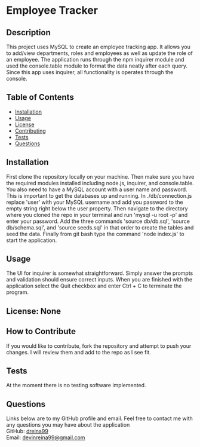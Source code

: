 # Employee Tracker
  ## Description  
  This project uses MySQL to create an employee tracking app. It allows you to add/view departments, roles and employees as well as update the role of an employee. The application runs through the npm inquirer module and used the console.table module to format the data neatly after each query. Since this app uses inquirer, all functionality is operates through the console.    
   

  ## Table of Contents
  - [Installation](#installation)
  - [Usage](#usage)
  - [License](#license)
  - [Contributing](#contributing)
  - [Tests](#tests)
  - [Questions](#questions)

  ## Installation
  First clone the repository locally on your machine. Then make sure you have the required modules installed including node.js, inquirer, and console.table. You also need to have a MySQL account with a user name and password. This is important to get the databases up and running. In ./db/connection.js replace 'user' with your MySQL username and add you password to the empty string right below the user property. Then navigate to the directory where you cloned the repo in your terminal and run 'mysql -u root -p' and enter your password. Add the three commands 'source db/db.sql', 'source db/schema.sql', and 'source seeds.sql' in that order to create the tables and seed the data. Finally from git bash type the command 'node index.js' to start the application. 

  
  ## Usage
  The UI for inquirer is somewhat straightforward. Simply answer the prompts and validation should ensure correct inputs. When you are finished with the application select the Quit checkbox and enter Ctrl + C to terminate the program.

  
  ## License: None

  
  ## How to Contribute
  If you would like to contribute, fork the repository and attempt to push your changes. I will review them and add to the repo as I see fit.

  
  ## Tests
  At the moment there is no testing software implemented.

  
  ## Questions
  Links below are to my GitHub profile and email.
  Feel free to contact me with any questions you may have about the application  
  GitHub: [dreina99](https://www.github.com/dreina99)  
  Email: [devinreina99@gmail.com](mailto:devinreina99@gmail.com)
